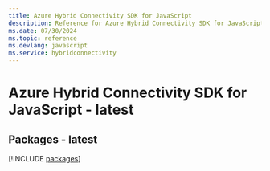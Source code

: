 ```yaml
---
title: Azure Hybrid Connectivity SDK for JavaScript
description: Reference for Azure Hybrid Connectivity SDK for JavaScript
ms.date: 07/30/2024
ms.topic: reference
ms.devlang: javascript
ms.service: hybridconnectivity
---
```

# Azure Hybrid Connectivity SDK for JavaScript - latest
## Packages - latest
[!INCLUDE [packages](hybrid-connectivity-index.md)]